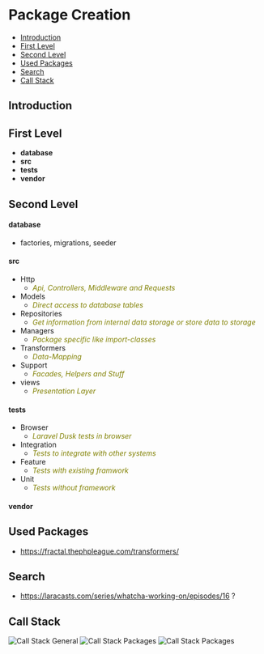 # Package Creation

- [Introduction](#introduction)
- [First Level](#first-level)
- [Second Level](#second-level)
- [Used Packages](#used-packages)
- [Search](#search)
- [Call Stack](#call-stack)

<a name="introduction"></a>
## Introduction

<a name="first-level"></a>
## First Level
- **database**
- **src**
- **tests**
- **vendor**

<a name="second-level"></a>
## Second Level
#### **database**
- factories, migrations, seeder

#### **src**
- Http
	- <em style="color:olive;">Api, Controllers, Middleware and Requests</em>
- Models
	- <em style="color:olive;">Direct access to database tables</em>
- Repositories
	- <em style="color:olive;">Get information from internal data storage or store data to storage</em>
- Managers
	- <em style="color:olive;">Package specific like import-classes</em>
- Transformers
	- <em style="color:olive;">Data-Mapping</em>
- Support
	- <em style="color:olive;">Facades, Helpers and Stuff</em>  
- views
	- <em style="color:olive;">Presentation Layer</em>
  
#### **tests**
- Browser
	- <em style="color:olive;">Laravel Dusk tests in browser</em>
- Integration
	- <em style="color:olive;">Tests to integrate with other systems</em>  
- Feature
	- <em style="color:olive;">Tests with existing framwork</em>
- Unit
	- <em style="color:olive;">Tests without framework</em>

#### **vendor**

<a name="used-packages"></a>
## Used Packages
- https://fractal.thephpleague.com/transformers/

<a name="search"></a>
## Search
- https://laracasts.com/series/whatcha-working-on/episodes/16 ?

<a name="call-stack"></a>
## Call Stack
![Call Stack General](https://raw.githubusercontent.com/laragento/docs/develop/images/CallStackGeneral_v0.1.jpg)
![Call Stack Packages](https://raw.githubusercontent.com/laragento/docs/develop/images/CallStackPackages_v0.1.jpg)
![Call Stack Packages](https://raw.githubusercontent.com/laragento/docs/develop/images/CallStackNotAllowed_v0.1.jpg)